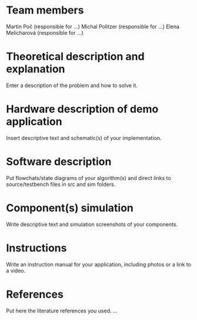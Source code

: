 # Team members

Martin Poč (responsible for ...)
Michal Politzer (responsible for ...)
Elena Melicharová (responsible for ...)

# Theoretical description and explanation
Enter a description of the problem and how to solve it.

# Hardware description of demo application
Insert descriptive text and schematic(s) of your implementation.

# Software description
Put flowchats/state diagrams of your algorithm(s) and direct links to source/testbench files in src and sim folders.

# Component(s) simulation
Write descriptive text and simulation screenshots of your components.

# Instructions
Write an instruction manual for your application, including photos or a link to a video.

# References
Put here the literature references you used.
...
